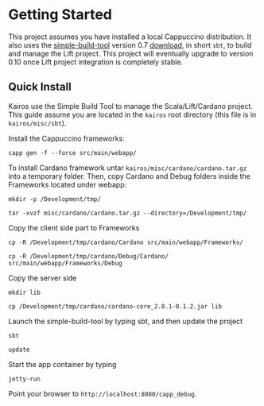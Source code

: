 Getting Started
===============
This project assumes you have installed a local Cappuccino distribution. It also uses the [simple-build-tool](http://code.google.com/p/simple-build-tool/) version 0.7 [download](http://simple-build-tool.googlecode.com/files/sbt-launch-0.7.7.jar), in short `sbt`, to build and manage the Lift project. This project will eventually upgrade to version 0.10 once Lift project integration is completely stable.

Quick Install
-------------
Kairos use the Simple Build Tool to manage the Scala/Lift/Cardano project. This guide assume you are located in the `kairos` root directory (this file is in `kairos/misc/sbt`).

Install the Cappuccino frameworks:

`capp gen -f --force src/main/webapp/`

To install Cardano framework untar `kairos/misc/cardano/cardano.tar.gz` into a temporary folder. Then, copy Cardano and Debug folders inside the Frameworks located under webapp:

`mkdir -p /Development/tmp/`

`tar -xvzf misc/cardano/cardano.tar.gz --directory=/Development/tmp/`

Copy the client side part to Frameworks

`cp -R /Development/tmp/cardano/Cardano src/main/webapp/Frameworks/`

`cp -R /Development/tmp/cardano/Debug/Cardano/ src/main/webapp/Frameworks/Debug`

Copy the server side

`mkdir lib`
 
`cp /Development/tmp/cardano/cardano-core_2.8.1-0.1.2.jar lib`

Launch the simple-build-tool by typing sbt, and then update the project

`sbt`

`update`

Start the app container by typing

`jetty-run`

Point your browser to `http://localhost:8080/capp_debug`.